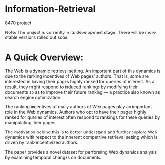 # Information-Retrieval
 8470 project

Note: The project is currently in its development stage. There will be more stable versions rolled out soon. 

# A Quick Overview:
The Web is a dynamic retrieval setting. An important part of this dynamics is due to the ranking incentives of Web pages’ authors. That is, some are interested in having their pages highly ranked for queries of interest. As a result, they might respond to induced rankings by modifying their documents so as to improve their future ranking — a practice also known as search engine optimization.

The ranking incentives of many authors of Web pages play an important role in the Web dynamics.
Authors who opt to have their pages highly ranked for queries of interest often respond to rankings for these queries by manipulating their pages

The motivation behind this is to better understand and further explore Web dynamics with respect to the inherent competitive retrieval setting which is driven by rank-incentivized authors.

The paper provides a novel dataset for performing Web dynamics analysis by examining temporal changes on documents. 
